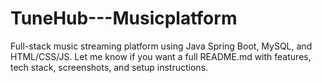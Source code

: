 # TuneHub---Musicplatform
Full-stack music streaming platform using Java Spring Boot, MySQL, and HTML/CSS/JS.  Let me know if you want a full README.md with features, tech stack, screenshots, and setup instructions.
